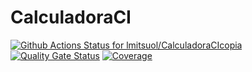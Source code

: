# CalculadoraCI 

[![Github Actions Status for lmitsuol/CalculadoraCIcopia](https://github.com/lmitsuol/CalculadoraCIcopia/workflows/Integra%C3%A7%C3%A3o%20continua%20de%20Java%20com%20Maven/badge.svg)](https://github.com/lmitsuol/CalculadoraCIcopia/actions)
[![Quality Gate Status](https://sonarcloud.io/api/project_badges/measure?project=lmitsuol_CalculadoraCIcopia&metric=alert_status)](https://sonarcloud.io/summary/new_code?id=lmitsuol_CalculadoraCIcopia)
[![Coverage](https://sonarcloud.io/api/project_badges/measure?project=lmitsuol_CalculadoraCIcopia&metric=coverage)](https://sonarcloud.io/component_measures?id=lmitsuol_CalculadoraCIcopia&metric=coverage)
